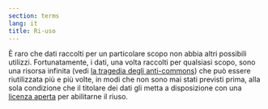 ```yaml
---
section: terms
lang: it
title: Ri-uso
---
```

È raro che dati raccolti per un particolare scopo non abbia altri possibili utilizzi. Fortunatamente, i dati, una volta raccolti per qualsiasi scopo, sono una risorsa infinita (vedi [la tragedia degli anti-commons](/glossary/en/terms/tragedy-of-the-anti-commons/)) che può essere riutilizzata più e più volte, in modi che non sono mai stati previsti prima, alla sola condizione che il titolare dei dati gli metta a disposizione con una [licenza aperta](/glossary/it/terms/open-licence) per abilitarne il riuso.
